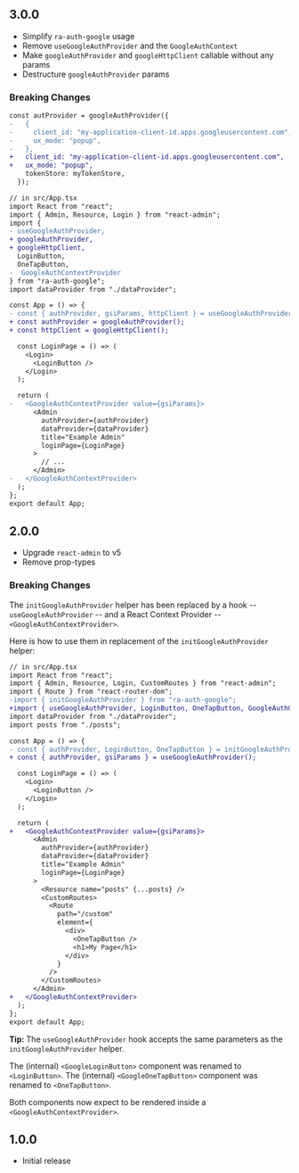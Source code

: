 ## 3.0.0

- Simplify `ra-auth-google` usage
- Remove `useGoogleAuthProvider` and the `GoogleAuthContext`
- Make `googleAuthProvider` and `googleHttpClient` callable without any params
- Destructure `googleAuthProvider` params

### Breaking Changes

```diff
const autProvider = googleAuthProvider({
-   {
-     client_id: "my-application-client-id.apps.googleusercontent.com",
-     ux_mode: "popup",
-   },
+   client_id: "my-application-client-id.apps.googleusercontent.com",
+   ux_mode: "popup",
    tokenStore: myTokenStore,
  });
```

```diff
// in src/App.tsx
import React from "react";
import { Admin, Resource, Login } from "react-admin";
import { 
- useGoogleAuthProvider,
+ googleAuthProvider,
+ googleHttpClient,
  LoginButton,
  OneTapButton,
-  GoogleAuthContextProvider
} from "ra-auth-google";
import dataProvider from "./dataProvider";

const App = () => {
- const { authProvider, gsiParams, httpClient } = useGoogleAuthProvider();
+ const authProvider = googleAuthProvider();
+ const httpClient = googleHttpClient();

  const LoginPage = () => (
    <Login>
      <LoginButton />
    </Login>
  );

  return (
-   <GoogleAuthContextProvider value={gsiParams}>
      <Admin
        authProvider={authProvider}
        dataProvider={dataProvider}
        title="Example Admin"
        loginPage={LoginPage}
      >
        // ...
      </Admin>
-   </GoogleAuthContextProvider>
  );
};
export default App;
```

## 2.0.0

-   Upgrade `react-admin` to v5
-   Remove prop-types

### Breaking Changes

The `initGoogleAuthProvider` helper has been replaced by a hook -- `useGoogleAuthProvider` -- and a React Context Provider -- `<GoogleAuthContextProvider>`.

Here is how to use them in replacement of the `initGoogleAuthProvider` helper:

```diff
// in src/App.tsx
import React from "react";
import { Admin, Resource, Login, CustomRoutes } from "react-admin";
import { Route } from "react-router-dom";
-import { initGoogleAuthProvider } from "ra-auth-google";
+import { useGoogleAuthProvider, LoginButton, OneTapButton, GoogleAuthContextProvider } from "ra-auth-google";
import dataProvider from "./dataProvider";
import posts from "./posts";

const App = () => {
- const { authProvider, LoginButton, OneTapButton } = initGoogleAuthProvider();
+ const { authProvider, gsiParams } = useGoogleAuthProvider();

  const LoginPage = () => (
    <Login>
      <LoginButton />
    </Login>
  );

  return (
+   <GoogleAuthContextProvider value={gsiParams}>
      <Admin
        authProvider={authProvider}
        dataProvider={dataProvider}
        title="Example Admin"
        loginPage={LoginPage}
      >
        <Resource name="posts" {...posts} />
        <CustomRoutes>
          <Route
            path="/custom"
            element={
              <div>
                <OneTapButton />
                <h1>My Page</h1>
              </div>
            }
          />
        </CustomRoutes>
      </Admin>
+   </GoogleAuthContextProvider>
  );
};
export default App;
```

**Tip:** The `useGoogleAuthProvider` hook accepts the same parameters as the `initGoogleAuthProvider` helper.

The (internal) `<GoogleLoginButton>` component was renamed to `<LoginButton>`.
The (internal) `<GoogleOneTapButton>` component was renamed to `<OneTapButton>`.

Both components now expect to be rendered inside a `<GoogleAuthContextProvider>`.

## 1.0.0

* Initial release
